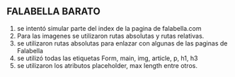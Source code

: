 ## FALABELLA BARATO
1. se intentó simular parte del index de la pagina de falabella.com
2. Para las imagenes se utilizaron rutas absolutas y rutas relativas.
3. se utilizaron rutas absolutas para enlazar con algunas de las paginas de Falabella
4. se utilizó todas las etiquetas Form, main, img, article, p, h1, h3
5. se utilizaron los atributos placeholder, max length entre otros.
